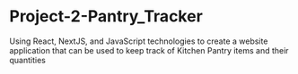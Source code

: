 # Project-2-Pantry_Tracker
Using React, NextJS, and JavaScript technologies to create a website application that can be used to keep track of Kitchen Pantry items and their quantities
